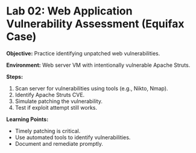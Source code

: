 # Lab 02: Web Application Vulnerability Assessment (Equifax Case)

**Objective:** Practice identifying unpatched web vulnerabilities.  

**Environment:** Web server VM with intentionally vulnerable Apache Struts.  

**Steps:**  
1. Scan server for vulnerabilities using tools (e.g., Nikto, Nmap).  
2. Identify Apache Struts CVE.  
3. Simulate patching the vulnerability.  
4. Test if exploit attempt still works.  

**Learning Points:**  
- Timely patching is critical.  
- Use automated tools to identify vulnerabilities.  
- Document and remediate promptly.
